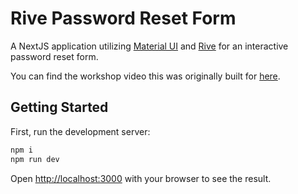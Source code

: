 # Rive Password Reset Form

A NextJS application utilizing [Material UI](https://mui.com/) and [Rive](https://rive.app/) for an interactive password reset form.

You can find the workshop video this was originally built for [here](https://www.youtube.com/watch?v=RyKMaTqpU7U).

## Getting Started

First, run the development server:

```bash
npm i
npm run dev
```

Open [http://localhost:3000](http://localhost:3000) with your browser to see the result.
